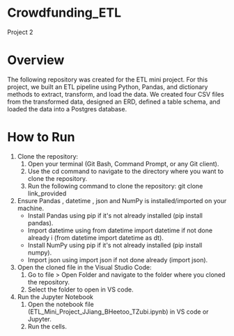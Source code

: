 # Crowdfunding_ETL
Project 2

# Overview
The following repository was created for the ETL mini project. For this project, we built an ETL pipeline using Python, Pandas, and dictionary methods to extract, transform, and load the data. We created four CSV files from the transformed data, designed an ERD, defined a table schema, and loaded the data into a Postgres database.


# How to Run
   1. Clone the repository:
       1. Open your terminal (Git Bash, Command Prompt, or any Git client).
       2. Use the cd command to navigate to the directory where you want to clone the repository.
       3. Run the following command to clone the repository: git clone link_provided
  2. Ensure Pandas , datetime , json and NumPy is installed/imported on your machine.
     - Install Pandas using pip if it's not already installed (pip install pandas).
     - Import datetime using from datetime import datetime if not done already i (from datetime import datetime as dt).
     - Install NumPy using pip if it's not already installed (pip install numpy).
     - Import json using import json if not done already (import json).
  3. Open the cloned file in the Visual Studio Code:
       1. Go to file > Open Folder and navigate to the folder where you cloned the repository.
       2. Select the folder to open in VS code.
  4. Run the Jupyter Notebook
     1. Open the notebook file (ETL_Mini_Project_JJiang_BHeetoo_TZubi.ipynb) in VS code or Jupyter.
     2. Run the cells.